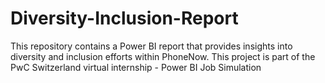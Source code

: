 # Diversity-Inclusion-Report
This repository contains a Power BI report that provides insights into diversity and inclusion efforts within PhoneNow. This project is part of the PwC Switzerland virtual internship - Power BI Job Simulation
